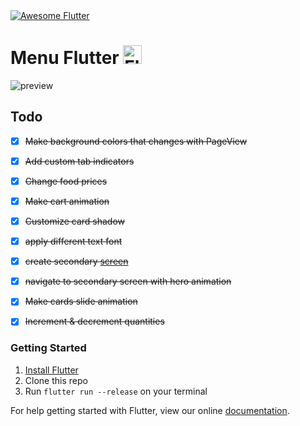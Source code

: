 <a href="https://github.com/Solido/awesome-flutter#templates">
   <img alt="Awesome Flutter" src="https://img.shields.io/badge/Awesome-Flutter-blue.svg?longCache=true&style=flat-square" />
</a>

# Menu Flutter  <img src="https://flutter.io/images/flutter-mark-square-100.png" alt="Flutter" width="30" height="30" />


![preview](https://raw.githubusercontent.com/braulio94/menu_flutter/master/screenshots/menu_flutter.gif)


## Todo

- [x] ~~Make background colors that changes with PageView~~
- [x] ~~Add custom tab indicators~~
- [x] ~~Change food prices~~
- [x] ~~Make cart animation~~
- [x] ~~Customize card shadow~~
- [x] ~~apply different text font~~
- [x] ~~create secondary [screen](https://www.uplabs.com/posts/about-us-ramen-restaurant-app)~~
- [x] ~~navigate to secondary screen with hero animation~~
- [x] ~~Make cards slide animation~~
- [x] ~~Increment & decrement quantities~~


### Getting Started

1. [Install Flutter](https://flutter.io/setup/)
2. Clone this repo
3. Run `flutter run --release` on your terminal



For help getting started with Flutter, view our online
[documentation](http://flutter.io/).


